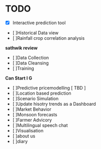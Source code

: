 # TODO

- [x] Interactive prediction tool  
- [ ]Historical Data view  
- [ ]Rainfall crop correlation analysis  
  
**sathwik review**  
- [ ]Data Collection  
- [ ]Data Cleansing  
- [ ]Training  
  
**Can Start I G**  
- [ ]Predictive pricemodelling [ TBD ]  
- [ ]Location based prediction  
- [ ]Scenario Simulation  
- [ ]Update hisotry trends as a Dashboard  
- [ ]Market Behavior  
- [ ]Monsoon forecasts  
- [ ]Farmer Advicory  
- [ ]Multilingual speech chat   
- [ ]Visualisation  
- [ ]about us  
- [ ]diary  
